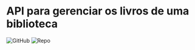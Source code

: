 # API para gerenciar os livros de uma biblioteca


![GitHub](https://img.shields.io/github/license/Carmo-sousa/webAPI?style=for-the-badge&logo=GitHub)
![Repo](https://img.shields.io/badge/Carmo--Sousa-webAPI-green?style=for-the-badge&logo=github)
